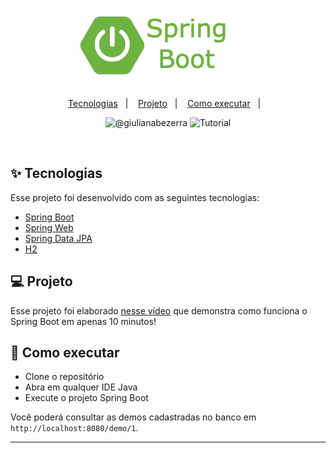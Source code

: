 <h1 align="center">
  <img alt="demo-springboot" title="demo-springboot" src=".github/logo.png" />
</h1>

<p align="center">
  <a href="#-tecnologias">Tecnologias</a>&nbsp;&nbsp;&nbsp;|&nbsp;&nbsp;&nbsp;
  <a href="#-projeto">Projeto</a>&nbsp;&nbsp;&nbsp;|&nbsp;&nbsp;&nbsp;
  <a href="#-como-executar">Como executar</a>&nbsp;&nbsp;&nbsp;|&nbsp;&nbsp;&nbsp;
</p>


<p align="center">
 <img src="https://img.shields.io/static/v1?label=Youtube&message=@giulianabezerra&color=8257E5&labelColor=000000" alt="@giulianabezerra" />
 <img src="https://img.shields.io/static/v1?label=Tipo&message=Tutorial&color=8257E5&labelColor=000000" alt="Tutorial" />
</p>

<br>

## ✨ Tecnologias

Esse projeto foi desenvolvido com as seguintes tecnologias:

- [Spring Boot](https://spring.io/projects/spring-boot)
- [Spring Web](https://docs.spring.io/spring-framework/reference/web/webmvc.html)
- [Spring Data JPA](https://spring.io/projects/spring-data-jpa)
- [H2](http://www.h2database.com/html/main.html)

## 💻 Projeto

Esse projeto foi elaborado [nesse vídeo](https://youtu.be/Hwqb12zPT1U) que demonstra como funciona o Spring Boot em apenas 10 minutos!

## 🚀 Como executar

- Clone o repositório
- Abra em qualquer IDE Java
- Execute o projeto Spring Boot

Você poderá consultar as demos cadastradas no banco em `http://localhost:8080/demo/1`.

---
